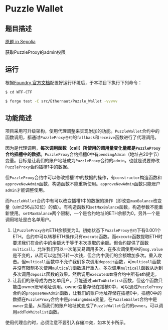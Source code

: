 # Puzzle Wallet

## 题目描述

[原题 in Sepolia](https://ethernaut.openzeppelin.com/level/0x725595BA16E76ED1F6cC1e1b65A88365cC494824)

获取PuzzleProxy的admin权限

## 运行

根据[Foundry 官方文档](https://getfoundry.sh/)配置好运行环境后，于本项目下执行下列命令：

```sh
$ cd WTF-CTF

$ forge test -C src/Ethernaut/Puzzle_Wallet -vvvvv
```

## 功能简述

项目采用可升级架构，使用代理调整来实现附加的功能。`PuzzleWallet`合约中的函数调用，都通过`PuzzleProxy合约`的`fallback`和`receive`函数进行了代理调用。

因为是代理调用，**每次调用函数（call）所使用的调用量变化量都是`PuzzleProxy`合约插槽中的数据。**`PuzzleProxy`合约插槽0中有`pendingAdmin`（地址占20字节）变量。目标是让我们的账户地址成为`PuzzleProxy`合约的`admin`。也就是说要修改`PuzzleProxy`合约插槽1中的数据。

但`PuzzleProxy`合约中可以修改插槽1中的数据的操作，有`constructor`构造函数和`approveNewAdmin`函数，构造函数不能重新使用。`approveNewAdmin`函数只能账户`admin`才能调整使用。

而`PuzzleWallet`合约中有可以改变插槽1中的数据的操作（即改变`maxBalance`改变量（uint256占32位）的值）。有构造函数和`setMaxBalance`函数，构造参数不能重新使用。`setMaxBalance`两个限制，一个是合约地址的ETH余额为0，另外一个是调用地址是白名单用户。

1. 让`PuzzleProxy合约`ETH余额变为0。初始状态下`PuzzleProxy合约`下有0.001个ETH。合约中可以转移ETH操作只有`execute`函数。而`execute`函数提取ETH时要求我们在合约中的余额大于等于本次提取的余额。但合约提供了函数`multicall`，允许我们可以一次笔交易调用多次，在多次调使用中的`msg.value`是不变的，从而可以达到只转一次钱，但合约中我们的余额增加多次。重入攻击。但`multicall`函数中不允许我们多次调用`deposit`函数，可`multicall`函数并没有限制多次使用`multicall`函数进行重入。多次调用`multicall`函数从达到多次调用`deposit`函数的效果。然后调用`execute函数`将合约中所有eth提走。
2. 让我们的账号成为白名单用户。只能通过`addToWhitelist`函数，但这个函数只能由owner账号地址调用。owner变量存储在插槽0中，可以通过`PuzzleProxy`合约的`proposeNewAdmin`函数，让我们的账户地址存储在插槽0中，插槽0中的数据在`PuzzleProxy`合约中是`pendingAdmin`变量，在`PuzzleWallet`合约中是`owner`变量。从而我们的账户地址就变成了`PuzzleWallet`合约的`owner`。可以调用`addToWhitelist`函数。

使用代理合约时，必须注意不要引入存储冲突，如本关卡所示。

